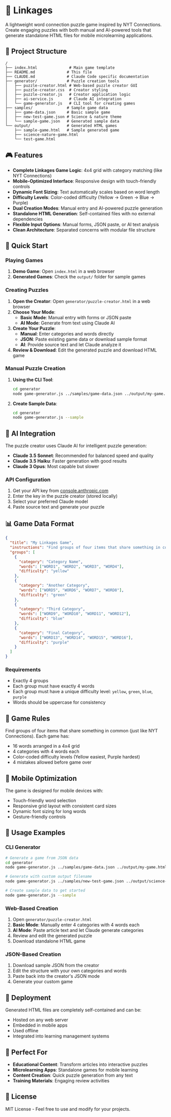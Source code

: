 # 🔗 Linkages

A lightweight word connection puzzle game inspired by NYT Connections. Create engaging puzzles with both manual and AI-powered tools that generate standalone HTML files for mobile microlearning applications.

## 📁 Project Structure

```
/
├── index.html              # Main game template
├── README.md              # This file
├── CLAUDE.md              # Claude Code specific documentation
├── generator/             # Puzzle creation tools
│   ├── puzzle-creator.html # Web-based puzzle creator GUI
│   ├── puzzle-creator.css  # Creator styling
│   ├── puzzle-creator.js   # Creator application logic
│   ├── ai-service.js       # Claude AI integration
│   └── game-generator.js   # CLI tool for creating games
├── samples/               # Sample game data
│   ├── game-data.json     # Basic sample game
│   ├── new-test-game.json # Science & nature theme
│   └── sample-game.json   # Generated sample data
└── output/                # Generated HTML games
    ├── sample-game.html   # Sample generated game
    ├── science-nature-game.html
    └── test-game.html
```

## 🎮 Features

- **Complete Linkages Game Logic**: 4x4 grid with category matching (like NYT Connections)
- **Mobile-Optimized Interface**: Responsive design with touch-friendly controls
- **Dynamic Font Sizing**: Text automatically scales based on word length
- **Difficulty Levels**: Color-coded difficulty (Yellow → Green → Blue → Purple)
- **Dual Creation Modes**: Manual entry and AI-powered puzzle generation
- **Standalone HTML Generation**: Self-contained files with no external dependencies
- **Flexible Input Options**: Manual forms, JSON paste, or AI text analysis
- **Clean Architecture**: Separated concerns with modular file structure

## 🚀 Quick Start

### Playing Games

1. **Demo Game**: Open `index.html` in a web browser
2. **Generated Games**: Check the `output/` folder for sample games

### Creating Puzzles

1. **Open the Creator**: Open `generator/puzzle-creator.html` in a web browser
2. **Choose Your Mode**:
   - **Basic Mode**: Manual entry with forms or JSON paste
   - **AI Mode**: Generate from text using Claude AI
3. **Create Your Puzzle**:
   - **Manual**: Enter categories and words directly
   - **JSON**: Paste existing game data or download sample format
   - **AI**: Provide source text and let Claude analyze it
4. **Review & Download**: Edit the generated puzzle and download HTML game

### Manual Puzzle Creation

1. **Using the CLI Tool**:
   ```bash
   cd generator
   node game-generator.js ../samples/game-data.json ../output/my-game.html
   ```

2. **Create Sample Data**:
   ```bash
   cd generator
   node game-generator.js --sample
   ```

## 🤖 AI Integration

The puzzle creator uses Claude AI for intelligent puzzle generation:

- **Claude 3.5 Sonnet**: Recommended for balanced speed and quality
- **Claude 3.5 Haiku**: Faster generation with good results
- **Claude 3 Opus**: Most capable but slower

### API Configuration

1. Get your API key from [console.anthropic.com](https://console.anthropic.com/settings/keys)
2. Enter the key in the puzzle creator (stored locally)
3. Select your preferred Claude model
4. Paste source text and generate your puzzle

## 📊 Game Data Format

```json
{
  "title": "My Linkages Game",
  "instructions": "Find groups of four items that share something in common.",
  "groups": [
    {
      "category": "Category Name",
      "words": ["WORD1", "WORD2", "WORD3", "WORD4"],
      "difficulty": "yellow"
    },
    {
      "category": "Another Category",
      "words": ["WORD5", "WORD6", "WORD7", "WORD8"],
      "difficulty": "green"
    },
    {
      "category": "Third Category",
      "words": ["WORD9", "WORD10", "WORD11", "WORD12"],
      "difficulty": "blue"
    },
    {
      "category": "Final Category",
      "words": ["WORD13", "WORD14", "WORD15", "WORD16"],
      "difficulty": "purple"
    }
  ]
}
```

### Requirements

- Exactly 4 groups
- Each group must have exactly 4 words
- Each group must have a unique difficulty level: `yellow`, `green`, `blue`, `purple`
- Words should be uppercase for consistency

## 🎨 Game Rules

Find groups of four items that share something in common (just like NYT Connections). Each game has:
- 16 words arranged in a 4x4 grid
- 4 categories with 4 words each
- Color-coded difficulty levels (Yellow easiest, Purple hardest)
- 4 mistakes allowed before game over

## 📱 Mobile Optimization

The game is designed for mobile devices with:
- Touch-friendly word selection
- Responsive grid layout with consistent card sizes
- Dynamic font sizing for long words
- Gesture-friendly controls

## 🔧 Usage Examples

### CLI Generator

```bash
# Generate a game from JSON data
cd generator
node game-generator.js ../samples/game-data.json ../output/my-game.html

# Generate with custom output filename
node game-generator.js ../samples/new-test-game.json ../output/science-quiz.html

# Create sample data to get started
node game-generator.js --sample
```

### Web-Based Creation

1. Open `generator/puzzle-creator.html`
2. **Basic Mode**: Manually enter 4 categories with 4 words each
3. **AI Mode**: Paste article text and let Claude generate categories
4. Review and edit the generated puzzle
5. Download standalone HTML game

### JSON-Based Creation

1. Download sample JSON from the creator
2. Edit the structure with your own categories and words
3. Paste back into the creator's JSON mode
4. Generate your custom game

## 🚀 Deployment

Generated HTML files are completely self-contained and can be:
- Hosted on any web server
- Embedded in mobile apps
- Used offline
- Integrated into learning management systems

## 🎯 Perfect For

- **Educational Content**: Transform articles into interactive puzzles
- **Microlearning Apps**: Standalone games for mobile learning
- **Content Creation**: Quick puzzle generation from any text
- **Training Materials**: Engaging review activities

## 📄 License

MIT License - Feel free to use and modify for your projects.